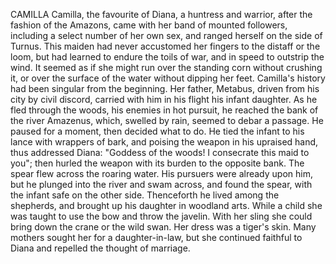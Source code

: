CAMILLA
  Camilla, the favourite of Diana, a huntress and warrior, after the
  fashion of the Amazons, came with her band of mounted followers,
  including a select number of her own sex, and ranged herself on the
  side of Turnus. This maiden had never accustomed her fingers to the
  distaff or the loom, but had learned to endure the toils of war, and
  in speed to outstrip the wind. It seemed as if she might run over
  the standing corn without crushing it, or over the surface of the
  water without dipping her feet. Camilla's history had been singular
  from the beginning. Her father, Metabus, driven from his city by civil
  discord, carried with him in his flight his infant daughter. As he
  fled through the woods, his enemies in hot pursuit, he reached the
  bank of the river Amazenus, which, swelled by rain, seemed to debar
  a passage. He paused for a moment, then decided what to do. He tied
  the infant to his lance with wrappers of bark, and poising the
  weapon in his upraised hand, thus addressed Diana: "Goddess of the
  woods! I consecrate this maid to you"; then hurled the weapon with its
  burden to the opposite bank. The spear flew across the roaring
  water. His pursuers were already upon him, but he plunged into the
  river and swam across, and found the spear, with the infant safe on
  the other side. Thenceforth he lived among the shepherds, and
  brought up his daughter in woodland arts. While a child she was taught
  to use the bow and throw the javelin. With her sling she could bring
  down the crane or the wild swan. Her dress was a tiger's skin. Many
  mothers sought her for a daughter-in-law, but she continued faithful
  to Diana and repelled the thought of marriage.